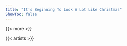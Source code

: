 ```yaml
---
title: "It's Beginning To Look A Lot Like Christmas"
ShowToc: false
---
```


{{< more >}}

{{< artists >}}